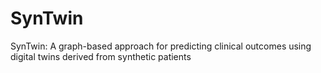 # SynTwin
SynTwin: A graph-based approach for predicting clinical outcomes using digital twins derived from synthetic patients

